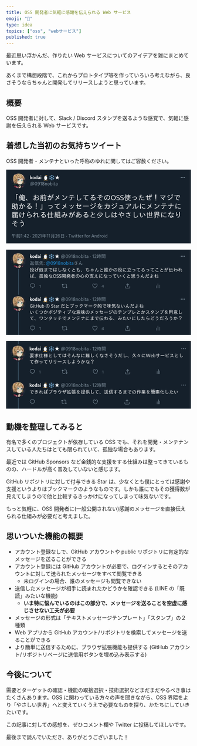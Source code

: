 ```yaml
---
title: OSS 開発者に気軽に感謝を伝えられる Web サービス
emoji: "🥰"
type: idea
topics: ["oss", "webサービス"]
published: true
---
```


最近思い浮かんだ、作りたい Web サービスについてのアイデアを雑にまとめています。

あくまで構想段階で、これからプロトタイプ等を作っていろいろ考えながら、良さそうならちゃんと開発してリリースしようと思っています。

## 概要

OSS 開発者に対して、Slack / Discord スタンプを送るような感覚で、気軽に感謝を伝えられる Web サービスです。

## 着想した当初のお気持ちツイート

OSS 開発者・メンテナといった呼称のゆれに関してはご容赦ください。

[![ツイート](/images/tweet1.png)](https://twitter.com/0918nobita/status/1463910865468461058)

[![ツイート](/images/tweet2.png)](https://twitter.com/0918nobita/status/1463911320298790934)

[![ツイート](/images/tweet3.png)](https://twitter.com/0918nobita/status/1463912688556253206)

## 動機を整理してみると

有名で多くのプロジェクトが依存している OSS でも、それを開発・メンテナンスしている人たちはとても限られていて、孤独な場合もあります。

最近では GitHub Sponsors など金銭的な支援をする仕組みは整ってきているものの、ハードルが高く普及していないと感じます。

GitHub リポジトリに対して付与できる Star は、少なくとも僕にとっては感謝や支援というよりはブックマークのようなものです。しかも誰にでもその獲得数が見えてしまうので他と比較するきっかけになってしまって味気ないです。

もっと気軽に、OSS 開発者に(一般公開されない)感謝のメッセージを直接伝えられる仕組みが必要だと考えました。

## 思いついた機能の概要

- アカウント登録なしで、GitHub アカウントや public リポジトリに肯定的なメッセージを送ることができる
- アカウント登録には GitHub アカウントが必要で、ログインするとそのアカウントに対して送られたメッセージをすべて閲覧できる
    - 未ログインの場合、誰のメッセージも閲覧できない
- 送信したメッセージが相手に読まれたかどうかを確認できる (LINE の「既読」みたいな機能)
    - **いま特に悩んでいるのはこの部分で、メッセージを送ることを空虚に感じさせない工夫が必要**
- メッセージの形式は「テキストメッセージテンプレート」「スタンプ」の２種類
- Web アプリから GitHub アカウント/リポジトリを検索してメッセージを送ることができる
- より簡単に送信するために、ブラウザ拡張機能も提供する (GitHub アカウント/リポジトリページに送信用ボタンを埋め込み表示する)

## 今後について

需要とターゲットの確認・機能の取捨選択・技術選択などまだまだやるべき事はたくさんあります。OSS に関わっている方々の声を聞きながら、OSS 界隈をより「やさしい世界」へと変えていくうえで必要なものを探り、かたちにしていきたいです。

この記事に対しての感想を、ぜひコメント欄や Twitter に投稿してほしいです。

最後まで読んでいただき、ありがとうございました！
